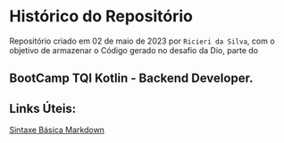 # **Histórico do Repositório**

Repositório criado em 02 de maio de 2023 por `Ricieri da Silva`, com o objetivo de armazenar o Código gerado no desafio da Dio, 
parte do 
## BootCamp **TQI Kotlin - Backend Developer**.

## Links Úteis:

[Sintaxe Básica Markdown](https://www.markdownguide.org/)
